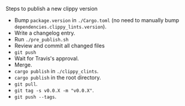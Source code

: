 Steps to publish a new clippy version

- Bump `package.version` in `./Cargo.toml` (no need to manually bump `dependencies.clippy_lints.version`).
- Write a changelog entry.
- Run `./pre_publish.sh`
- Review and commit all changed files
- `git push`
- Wait for Travis's approval.
- Merge.
- `cargo publish` in `./clippy_clints`.
- `cargo publish` in the root directory.
- `git pull`.
- `git tag -s v0.0.X -m "v0.0.X"`.
- `git push --tags`.
